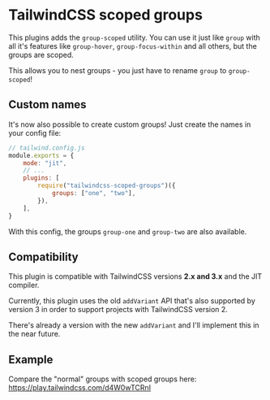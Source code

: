 # TailwindCSS scoped groups

This plugins adds the `group-scoped` utility. You can use it just like `group` with all it's features like `group-hover`, `group-focus-within` and all others, but the groups are scoped.

This allows you to nest groups - you just have to rename `group` to `group-scoped`!

## Custom names

It's now also possible to create custom groups! Just create the names in your config file:

```js
// tailwind.config.js
module.exports = {
    mode: "jit",
    // ...
    plugins: [
        require("tailwindcss-scoped-groups")({
            groups: ["one", "two"],
        }),
    ],
}
```

With this config, the groups `group-one` and `group-two` are also available.

## Compatibility

This plugin is compatible with TailwindCSS versions **2.x and 3.x** and the JIT compiler.

Currently, this plugin uses the old `addVariant` API that's also supported by version 3 in order to support projects with TailwindCSS version 2.

There's already a version with the new `addVariant` and I'll implement this in the near future.

## Example

Compare the "normal" groups with scoped groups here: https://play.tailwindcss.com/d4W0wTCRnI
